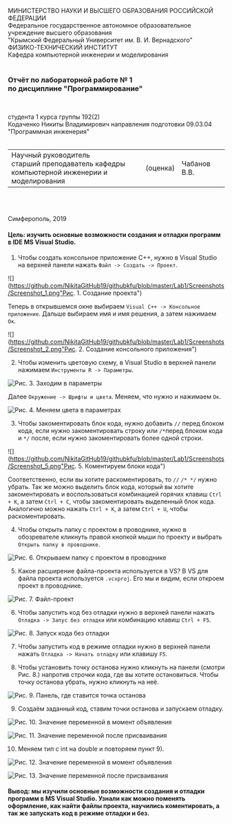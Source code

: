 МИНИСТЕРСТВО НАУКИ  И ВЫСШЕГО ОБРАЗОВАНИЯ РОССИЙСКОЙ ФЕДЕРАЦИИ  
Федеральное государственное автономное образовательное учреждение высшего образования  
"Крымский Федеральный Университет им. В. И. Вернадского"  
ФИЗИКО-ТЕХНИЧЕСКИЙ ИНСТИТУТ  
Кафедра компьютерной инженерии и моделирования
<br/><br/>

### Отчёт по лабораторной работе № 1<br/> по дисциплине "Программирование"
<br/>

студента 1 курса группы 192(2)  
Кодаченко Никиты Владимирович
направления подготовки 09.03.04 "Программная инженерия"  
<br/>

<table>
<tr><td>Научный руководитель<br/> старший преподаватель кафедры<br/> компьютерной инженерии и моделирования</td>
<td>(оценка)</td>
<td>Чабанов В.В.</td>
</tr>
</table>
<br/><br/>

Симферополь, 2019

#### Цель: изучить основные возможности создания и отладки программ в IDE MS Visual Studio.

1) Чтобы создать консольное приложение C++, нужно в Visual Studio на верхней панели нажать `Файл -> Создать -> Проект`.

![](https://github.com/NikitaGitHub19/githubkfu/blob/master/Lab1/Screenshots/Screenshot_1.png"Рис. 1. Создание проекта")

Теперь в открывшемся окне выбираем `Visual C++ -> Консольное приложение`. Дальше выбираем имя и имя решения, а затем нажимаем `Oк`.

![](https://github.com/NikitaGitHub19/githubkfu/blob/master/Lab1/Screenshots/Screenshot_2.png"Рис. 2. Создание консольного приложения")

2) Чтобы изменить цветовую схему, в Visual Studio в верхней панели нажимаем `Инструменты R -> Параметры`.

![](https://github.com/NikitaGitHub19/githubkfu/blob/master/Lab1/Screenshots/Screenshot_3.png?raw=true "Рис. 3. Заходим в параметры")

Далее `Окружение -> Шрифты и цвета`. Меняем, что нужно и нажимаем `Ок`.

![](https://github.com/NikitaGitHub19/githubkfu/blob/master/Lab1/Screenshots/Screenshot_4.png "Рис. 4. Меняем цвета в параметрах")

3) Чтобы закоментировать блок кода, нужно добавить `//` перед блоком кода, если нужно закоментировать строку или `/*`перед блоком кода и `*/` после, если нужно закоментировать более одной строки. 

![](https://github.com/NikitaGitHub19/githubkfu/blob/master/Lab1/Screenshots/Screenshot_5.png"Рис. 5. Коментируем блоки кода")

Соответственно, если вы хотите раскоментировать, то `//` `/* */` нужно убрать. 
Так же можно выделить блок кода, который вы хотите закоментировать и воспользоваться комбинацией горячих клавиш `Ctrl + K`, а затем `Ctrl + C`, чтобы закоментировать выделенный блок кода. Аналогично можно нажать `Ctrl + K`, а затем `Ctrl + U`, чтобы раскоментировать.

4) Чтобы открыть папку с проектом в проводнике, нужно в обозревателе кликнуть правой кнопкой мыши по проекту и выбрать `Открыть папку в проводнике`.

![](https://github.com/NikitaGitHub19/githubkfu/blob/master/Lab1/Screenshots/Screenshot_6.png?raw=true "Рис. 6. Открываем папку с проектом в проводнике")

5) Какое расширение файла-проекта используется в VS? В VS для файла проекта используется `.vсxproj`. Его мы и видим, если откроем проект в проводнике.

![](https://github.com/NikitaGitHub19/githubkfu/blob/master/Lab1/Screenshots/Screenshot_7.png?raw=true "Рис. 7. Файл-проект")

6) Чтобы запустить код без отладки нужно в верхней панели нажать `Отладка -> Запус без отладки` или комбинацию клавиш `Ctrl + F5`.

![](https://github.com/NikitaGitHub19/githubkfu/blob/master/Lab1/Screenshots/Screenshot_9.png?raw=true "Рис. 8. Запуск кода без отладки")

7) Чтобы запустить код в режиме отладки нужно в верхней панели нажать `Отладка -> Начать отладку` или клавишу `F5`.

8) Чтобы установить точку останова нужно кликнуть на панели (смотри Рис. 8.) напротив строчки кода, где вы хотите остановиться. Чтобы точку останова убрать, нужно кликнуть на неё.

![](https://github.com/NikitaGitHub19/githubkfu/blob/master/Lab1/Screenshots/Screenshot_10.png?raw=true "Рис. 9. Панель, где ставится точка останова")

9) Создаём заданный код, ставим точки останова и запускаем отладку.

![](https://github.com/NikitaGitHub19/githubkfu/blob/master/Lab1/Screenshots/Screenshot_12.png?raw=true "Рис. 10. Значение переменной в момент объявления")

![](https://github.com/NikitaGitHub19/Practice/blob/master/Lab1/Screenshots/Screenshot_13.png?raw=true "Рис. 11. Значение переменной после присваивания")

10) Меняем тип с int на double и повторяем пункт 9).

![](https://github.com/NikitaGitHub19/Practice/blob/master/Lab1/Screenshots/Screenshot_14.png?raw=true "Рис. 12. Значение переменной в момент объявления")

![](https://github.com/NikitaGitHub19/Practice/blob/master/Lab1/Screenshots/Screenshot_15.png?raw=true "Рис. 13. Значение переменной после присваивания")

#### Вывод: мы изучили основные возможности создания и отладки программ в MS Visual Studio. Узнали как можно поменять оформление, как найти файлы проекта, научились коментировать, а так же запускать код в режиме отладки и без.
